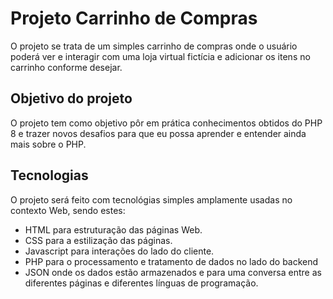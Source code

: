 # Projeto Carrinho de Compras
O projeto se trata de um simples carrinho de compras onde o usuário poderá ver e interagir com uma loja virtual fictícia e adicionar os itens no carrinho conforme desejar.

## Objetivo do projeto
O projeto tem como objetivo pôr em prática conhecimentos obtidos do PHP 8 e trazer novos desafios para que eu possa aprender e entender ainda mais sobre o PHP.

## Tecnologias
O projeto será feito com tecnológias simples amplamente usadas no contexto Web, sendo estes:
- HTML para estruturação das páginas Web.
- CSS para a estilização das páginas.
- Javascript para interações do lado do cliente.
- PHP para o processamento e tratamento de dados no lado do backend
- JSON onde os dados estão armazenados e para uma conversa entre as diferentes páginas e diferentes línguas de programação.
